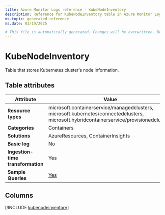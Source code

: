 ```yaml
---
title: Azure Monitor Logs reference - KubeNodeInventory
description: Reference for KubeNodeInventory table in Azure Monitor Logs.
ms.topic: generated-reference
ms.date: 03/19/2025

# This file is automatically generated. Changes will be overwritten. Do not change this file directly.
---
```


# KubeNodeInventory

Table that stores Kubernetes cluster's node information.


## Table attributes

|Attribute|Value|
|---|---|
|**Resource types**|microsoft.containerservice/managedclusters,<br>microsoft.kubernetes/connectedclusters,<br>microsoft.hybridcontainerservice/provisionedclusters|
|**Categories**|Containers|
|**Solutions**| AzureResources, ContainerInsights|
|**Basic log**|No|
|**Ingestion-time transformation**|Yes|
|**Sample Queries**|[Yes](/azure/azure-monitor/reference/queries/kubenodeinventory)|



## Columns
  
[!INCLUDE [kubenodeinventory](~/reusable-content/ce-skilling/azure/includes/azure-monitor/reference/tables/kubenodeinventory-include.md)]
